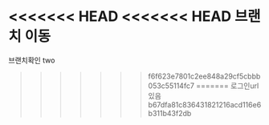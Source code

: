 <<<<<<< HEAD
<<<<<<< HEAD
브랜치 이동
=======
브랜치확인
two
>>>>>>> f6f623e7801c2ee848a29cf5cbbb053c55114fc7
=======
로그인url있음
>>>>>>> b67dfa81c836431821216acd116e6b311b43f2db

